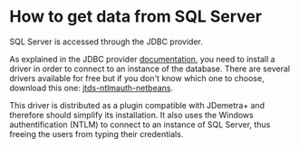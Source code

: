 # How to get data from SQL Server

SQL Server is accessed through the JDBC provider.

As explained in the JDBC provider [documentation](How%20to%20get%20data%20from%20JDBC.md), you need to install a driver in order to connect to an instance of the database. There are several drivers available for free but if you don't know which one to choose, download this one: [jtds-ntlmauth-netbeans](https://github.com/nbbrd/jtds-ntlmauth-netbeans/releases).

This driver is distributed as a plugin compatible with JDemetra+ and therefore should simplify its installation. It also uses the Windows authentification (NTLM) to connect to an instance of SQL Server, thus freeing the users from typing their credentials.
